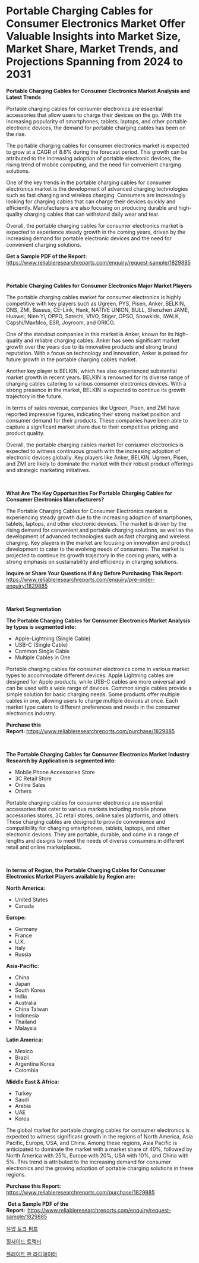 <p><h1>Portable Charging Cables for Consumer Electronics Market Offer Valuable Insights into Market Size, Market Share, Market Trends, and Projections Spanning from 2024 to 2031</h1></p><p><strong>Portable Charging Cables for Consumer Electronics Market Analysis and Latest Trends</strong></p>
<p><p>Portable charging cables for consumer electronics are essential accessories that allow users to charge their devices on the go. With the increasing popularity of smartphones, tablets, laptops, and other portable electronic devices, the demand for portable charging cables has been on the rise.</p><p>The portable charging cables for consumer electronics market is expected to grow at a CAGR of 8.6% during the forecast period. This growth can be attributed to the increasing adoption of portable electronic devices, the rising trend of mobile computing, and the need for convenient charging solutions.</p><p>One of the key trends in the portable charging cables for consumer electronics market is the development of advanced charging technologies such as fast charging and wireless charging. Consumers are increasingly looking for charging cables that can charge their devices quickly and efficiently. Manufacturers are also focusing on producing durable and high-quality charging cables that can withstand daily wear and tear.</p><p>Overall, the portable charging cables for consumer electronics market is expected to experience steady growth in the coming years, driven by the increasing demand for portable electronic devices and the need for convenient charging solutions.</p></p>
<p><strong>Get a Sample PDF of the Report:&nbsp;</strong> <a href="https://www.reliableresearchreports.com/enquiry/request-sample/1829885">https://www.reliableresearchreports.com/enquiry/request-sample/1829885</a></p>
<p>&nbsp;</p>
<p><strong>Portable Charging Cables for Consumer Electronics Major Market Players</strong></p>
<p><p>The portable charging cables market for consumer electronics is highly competitive with key players such as Ugreen, PYS, Pisen, Anker, BELKIN, DNS, ZMI, Baseus, CE-Link, Hank, NATIVE UNION, BULL, Shenzhen JAME, Huawei, Nien Yi, OPPO, Satechi, VIVO, Stiger, OPSO, Snowkids, iWALK, Capshi/MaxMco, ESR, Joyroom, and ORICO.</p><p>One of the standout companies in this market is Anker, known for its high-quality and reliable charging cables. Anker has seen significant market growth over the years due to its innovative products and strong brand reputation. With a focus on technology and innovation, Anker is poised for future growth in the portable charging cables market.</p><p>Another key player is BELKIN, which has also experienced substantial market growth in recent years. BELKIN is renowned for its diverse range of charging cables catering to various consumer electronics devices. With a strong presence in the market, BELKIN is expected to continue its growth trajectory in the future.</p><p>In terms of sales revenue, companies like Ugreen, Pisen, and ZMI have reported impressive figures, indicating their strong market position and consumer demand for their products. These companies have been able to capture a significant market share due to their competitive pricing and product quality.</p><p>Overall, the portable charging cables market for consumer electronics is expected to witness continuous growth with the increasing adoption of electronic devices globally. Key players like Anker, BELKIN, Ugreen, Pisen, and ZMI are likely to dominate the market with their robust product offerings and strategic marketing initiatives.</p></p>
<p>&nbsp;</p>
<p><strong>What Are The Key Opportunities For Portable Charging Cables for Consumer Electronics Manufacturers?</strong></p>
<p><p>The Portable Charging Cables for Consumer Electronics market is experiencing steady growth due to the increasing adoption of smartphones, tablets, laptops, and other electronic devices. The market is driven by the rising demand for convenient and portable charging solutions, as well as the development of advanced technologies such as fast charging and wireless charging. Key players in the market are focusing on innovation and product development to cater to the evolving needs of consumers. The market is projected to continue its growth trajectory in the coming years, with a strong emphasis on sustainability and efficiency in charging solutions.</p></p>
<p><strong>Inquire or Share Your Questions If Any Before Purchasing This Report:</strong> <a href="https://www.reliableresearchreports.com/enquiry/pre-order-enquiry/1829885">https://www.reliableresearchreports.com/enquiry/pre-order-enquiry/1829885</a></p>
<p>&nbsp;</p>
<p><strong>Market Segmentation</strong></p>
<p><strong>The Portable Charging Cables for Consumer Electronics Market Analysis by types is segmented into:</strong></p>
<p><ul><li>Apple-Lightning (Single Cable)</li><li>USB-C (Single Cable)</li><li>Common Single Cable</li><li>Multiple Cables in One</li></ul></p>
<p><p>Portable charging cables for consumer electronics come in various market types to accommodate different devices. Apple Lightning cables are designed for Apple products, while USB-C cables are more universal and can be used with a wide range of devices. Common single cables provide a simple solution for basic charging needs. Some products offer multiple cables in one, allowing users to charge multiple devices at once. Each market type caters to different preferences and needs in the consumer electronics industry.</p></p>
<p><strong>Purchase this Report:&nbsp;</strong><a href="https://www.reliableresearchreports.com/purchase/1829885">https://www.reliableresearchreports.com/purchase/1829885</a></p>
<p>&nbsp;</p>
<p><strong>The Portable Charging Cables for Consumer Electronics Market Industry Research by Application is segmented into:</strong></p>
<p><ul><li>Mobile Phone Accessories Store</li><li>3C Retail Store</li><li>Online Sales</li><li>Others</li></ul></p>
<p><p>Portable charging cables for consumer electronics are essential accessories that cater to various markets including mobile phone accessories stores, 3C retail stores, online sales platforms, and others. These charging cables are designed to provide convenience and compatibility for charging smartphones, tablets, laptops, and other electronic devices. They are portable, durable, and come in a range of lengths and designs to meet the needs of diverse consumers in different retail and online marketplaces.</p></p>
<p>&nbsp;</p>
<p><strong>In terms of Region, the Portable Charging Cables for Consumer Electronics Market Players available by Region are:</strong></p>
<p>
    <p> <strong> North America: </strong>
        <ul>
            <li>United States</li>
            <li>Canada</li>
        </ul>
        </p> 
    <p> <strong> Europe: </strong>
        <ul>
            <li>Germany</li>
            <li>France</li>
            <li>U.K.</li>
            <li>Italy</li>
            <li>Russia</li>
        </ul>
        </p> 
    <p> <strong> Asia-Pacific: </strong>
        <ul>
            <li>China</li>
            <li>Japan</li>
            <li>South Korea</li>
            <li>India</li>
            <li>Australia</li>
            <li>China Taiwan</li>
            <li>Indonesia</li>
            <li>Thailand</li>
            <li>Malaysia</li>
        </ul>
        </p> 
    <p> <strong> Latin America: </strong>
        <ul>
            <li>Mexico</li>
            <li>Brazil</li>
            <li>Argentina Korea</li>
            <li>Colombia</li>
        </ul>
        </p> 
    <p> <strong> Middle East & Africa: </strong>
        <ul>
            <li>Turkey</li>
            <li>Saudi</li>
            <li>Arabia</li>
            <li>UAE</li>
            <li>Korea</li>
        </ul>
    </p>
    </p>
<p><p>The global market for portable charging cables for consumer electronics is expected to witness significant growth in the regions of North America, Asia Pacific, Europe, USA, and China. Among these regions, Asia Pacific is anticipated to dominate the market with a market share of 40%, followed by North America with 25%, Europe with 20%, USA with 10%, and China with 5%. This trend is attributed to the increasing demand for consumer electronics and the growing adoption of portable charging solutions in these regions.</p></p>
<p><strong>Purchase this Report: </strong><a href="https://www.reliableresearchreports.com/purchase/1829885">https://www.reliableresearchreports.com/purchase/1829885</a></p>
<p>&nbsp;<strong>Get a Sample PDF of the Report:&nbsp;&nbsp;</strong><a href="https://www.reliableresearchreports.com/enquiry/request-sample/1829885">https://www.reliableresearchreports.com/enquiry/request-sample/1829885</a></p>
<p><strong></strong></p>
<p><p><a href="https://github.com/vsr06p4p49/Market-Research-Report-List-1/blob/main/47155886700.md">유압 토크 펌프</a></p><p><a href="https://github.com/darrellockm3ytan895656/Market-Research-Report-List-1/blob/main/98676886698.md">힐사이드 트랙터</a></p><p><a href="https://github.com/oajzkywllm460/Market-Research-Report-List-1/blob/main/84344466699.md">플레이트 핀 라디에이터</a></p></p>